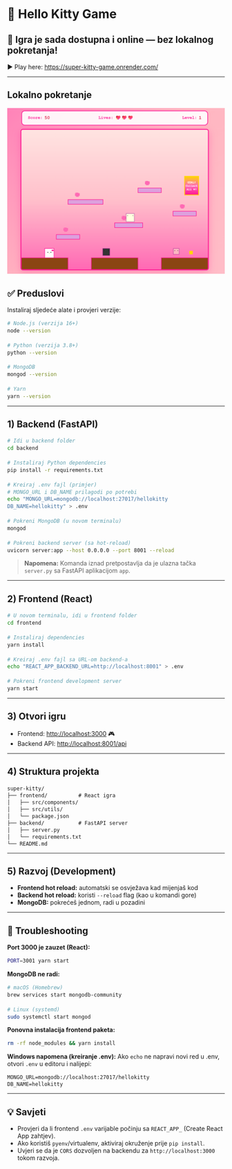 # 🎀 Hello Kitty Game 

## 🎉 Igra je sada dostupna i online — bez lokalnog pokretanja!

▶️ Play here:
https://super-kitty-game.onrender.com/


----------------------------------------------------------------------------------


## Lokalno pokretanje

![alt text](image.png)

## ✅ Preduslovi

Instaliraj sljedeće alate i provjeri verzije:

```bash
# Node.js (verzija 16+)
node --version

# Python (verzija 3.8+)
python --version

# MongoDB
mongod --version

# Yarn
yarn --version
```

---

## 1) Backend (FastAPI)

```bash
# Idi u backend folder
cd backend

# Instaliraj Python dependencies
pip install -r requirements.txt

# Kreiraj .env fajl (primjer)
# MONGO_URL i DB_NAME prilagodi po potrebi
echo "MONGO_URL=mongodb://localhost:27017/hellokitty
DB_NAME=hellokitty" > .env

# Pokreni MongoDB (u novom terminalu)
mongod

# Pokreni backend server (sa hot-reload)
uvicorn server:app --host 0.0.0.0 --port 8001 --reload
```

> **Napomena:** Komanda iznad pretpostavlja da je ulazna tačka `server.py` sa FastAPI aplikacijom `app`.

---

## 2) Frontend (React)

```bash
# U novom terminalu, idi u frontend folder
cd frontend

# Instaliraj dependencies
yarn install

# Kreiraj .env fajl sa URL-om backend-a
echo "REACT_APP_BACKEND_URL=http://localhost:8001" > .env

# Pokreni frontend development server
yarn start
```

---

## 3) Otvori igru

* Frontend: [http://localhost:3000](http://localhost:3000) 🎮
* Backend API: [http://localhost:8001/api](http://localhost:8001/api)

---

## 4) Struktura projekta

```
super-kitty/
├── frontend/          # React igra
│   ├── src/components/
│   ├── src/utils/
│   └── package.json
├── backend/           # FastAPI server
│   ├── server.py
│   └── requirements.txt
└── README.md
```

---

## 5) Razvoj (Development)

* **Frontend hot reload:** automatski se osvježava kad mijenjaš kod
* **Backend hot reload:** koristi `--reload` flag (kao u komandi gore)
* **MongoDB:** pokrećeš jednom, radi u pozadini

---

## 🔧 Troubleshooting

**Port 3000 je zauzet (React):**

```bash
PORT=3001 yarn start
```

**MongoDB ne radi:**

```bash
# macOS (Homebrew)
brew services start mongodb-community

# Linux (systemd)
sudo systemctl start mongod
```

**Ponovna instalacija frontend paketa:**

```bash
rm -rf node_modules && yarn install
```

**Windows napomena (kreiranje .env):**
Ako `echo` ne napravi novi red u .env, otvori `.env` u editoru i nalijepi:

```
MONGO_URL=mongodb://localhost:27017/hellokitty
DB_NAME=hellokitty
```

---

## 💡 Savjeti

* Provjeri da li frontend `.env` varijable počinju sa `REACT_APP_` (Create React App zahtjev).
* Ako koristiš `pyenv`/virtualenv, aktiviraj okruženje prije `pip install`.
* Uvjeri se da je `CORS` dozvoljen na backendu za `http://localhost:3000` tokom razvoja.
